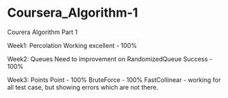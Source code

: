 # Coursera_Algorithm-1
Courera Algorithm Part 1

Week1: Percolation
Working excellent - 100%

Week2: Queues
Need to improvement on RandomizedQueue
Success - 100%

Week3: Points
Point - 100%
BruteForce - 100%
FastCollinear - working for all test case, but showing errors which are not there.
